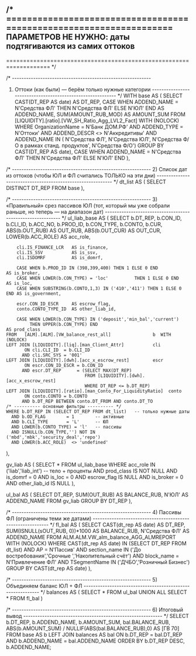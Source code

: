 /* ===================================================================
   ПАРАМЕТРОВ НЕ НУЖНО: даты подтягиваются из самих оттоков
   -------------------------------------------------------------------
 =================================================================== */

/* -----------------------------------------------------------
   1) Оттоки (как были) ― берём только нужные категории
----------------------------------------------------------- */
WITH base AS (
    SELECT
        CAST(DT_REP AS date)                         AS DT_REP,
        CASE WHEN ADDEND_NAME = N'Средства ФЛ'
             THEN N'Средства ФЛ'
             ELSE N'ЮЛ'
        END                                          AS ADDEND_NAME,
        SUM(AMOUNT_RUB_MOD)                          AS AMOUNT_SUM
    FROM   [LIQUIDITY].[ratio].[VW_SH_Ratio_Agg_LVL2_Fact]  WITH (NOLOCK)
    WHERE  OrganizationName = N'Банк ДОМ.РФ'
      AND  ADDEND_TYPE      = N'Оттоки'
      AND  ADDEND_DESCR    <> N'Аккредитивы'
      AND  ADDEND_NAME IN ( N'Средства ФЛ',
                            N'Средства ЮЛ',
                            N'Средства Ф/О в рамках станд. продуктов',
                            N'Средства Ф/О')
    GROUP BY
        CAST(DT_REP AS date),
        CASE WHEN ADDEND_NAME = N'Средства ФЛ'
             THEN N'Средства ФЛ'
             ELSE N'ЮЛ'
        END
),

/* -----------------------------------------------------------
   2) Список дат из оттоков (чтобы ЮЛ и ФЛ считались
      ТОЛЬКО на эти дни)
----------------------------------------------------------- */
dt_list AS (
    SELECT DISTINCT DT_REP FROM base
),

/* -----------------------------------------------------------
   3) «Правильный» срез пассивов ЮЛ  (тот, который
      мы уже собрали раньше, но теперь ― на диапазон дат)
----------------------------------------------------------- */
ul_liab_base AS (
    SELECT
        b.DT_REP,
        b.CON_ID,
        b.CLI_ID,
        b.ACC_NO,
        b.PROD_ID,
        b.CON_TYPE,
        b.CONTO,
        b.CUR,
        ABS(b.OUT_RUB)       AS OUT_RUB,
        ABS(b.OUT_CUR)       AS OUT_CUR,
        LOWER(b.ACC_ROLE)    AS acc_role,

        cli.IS_FINANCE_LCR   AS is_finance,
        cli.IS_SSV           AS is_ssv,
        cli.ISDOMRF          AS is_domrf,

        CASE WHEN b.PROD_ID IN (398,399,400) THEN 1 ELSE 0 END             AS is_broker,
        CASE WHEN LOWER(b.CON_TYPE) = 'loc'          THEN 1 ELSE 0 END      AS is_loc,
        CASE WHEN SUBSTRING(b.CONTO,1,3) IN ('410','411') THEN 1 ELSE 0 END AS is_government,

        escr.CON_ID_ESCR     AS escrow_flag,
        conto.CONTO_TYPE_ID  AS other_liab_id,

        CASE WHEN LOWER(b.CON_TYPE) IN ('deposit','min_bal','current')
             THEN UPPER(b.CON_TYPE) END                                    AS prod_class
    FROM   [ALM].[ALM].[VW_balance_rest_all]                b  WITH (NOLOCK)
    LEFT JOIN [LIQUIDITY].[liq].[man_Client_Attr]           cli
           ON cli.CLI_ID  = b.CLI_ID
          AND cli.SRC_SYS = '001'
    LEFT JOIN [LIQUIDITY].[dwh].[acc_x_escrow_rest]         escr
           ON escr.CON_ID_ESCR = b.CON_ID
          AND escr.DT_REP      = (SELECT MAX(DT_REP)
                                  FROM [LIQUIDITY].[dwh].[acc_x_escrow_rest]
                                  WHERE DT_REP <= b.DT_REP)
    LEFT JOIN [LIQUIDITY].[ratio].[man_Conto_For_LiquidityRatio]  conto
           ON conto.CONTO = b.CONTO
          AND b.DT_REP BETWEEN conto.DT_FROM AND conto.DT_TO
    /* ---------- основные фильтры ---------- */
    WHERE b.DT_REP IN (SELECT DT_REP FROM dt_list)   -- только нужные даты
      AND b.OD_FLAG        = 1        -- активные
      AND b.CLI_TYPE       = 'L'      -- ЮЛ
      AND LOWER(b.CONTO_TYPE) = 'l'   -- пассивы
      AND ISNULL(b.CON_TYPE,'') NOT IN ('mbd','mbk','security_deal','repo')
      AND LOWER(b.ACC_ROLE)  <> 'undefined'
),

gv_liab AS (
    SELECT *
    FROM   ul_liab_base
    WHERE  acc_role IN ('liab','liab_int')          -- тело + проценты
      AND  prod_class IS NOT NULL
      AND  is_domrf      = 0
      AND  is_loc        = 0
      AND  escrow_flag  IS NULL
      AND  is_broker     = 0
      AND  other_liab_id IS NULL
),

ul_bal AS (
    SELECT
        DT_REP,
        SUM(OUT_RUB)           AS BALANCE_RUB,
        N'ЮЛ'                  AS ADDEND_NAME
    FROM   gv_liab
    GROUP  BY DT_REP
),

/* -----------------------------------------------------------
   4) Пассивы ФЛ (ограничены теми же датами)
----------------------------------------------------------- */
fl_bal AS (
    SELECT
        CAST(dt_rep AS date)                     AS DT_REP,
        SUM(ISNULL(sOUT_RUB, 0))*1000            AS BALANCE_RUB,
        N'Средства ФЛ'                           AS ADDEND_NAME
    FROM   ALM.ALM.VW_alm_balance_AGG_ALMREPORT  WITH (NOLOCK)
    WHERE  CAST(dt_rep AS date) IN (SELECT DT_REP FROM dt_list)
      AND  AP             = N'Пассив'
      AND  section_name   IN ('До востребования','Срочные ','Накопительный счёт')
      AND  block_name     = N'Привлечение ФЛ'
      AND  TSegmentName   IN ('ДЧБО','Розничный Бизнес')
    GROUP BY CAST(dt_rep AS date)
),

/* -----------------------------------------------------------
   5) Объединяем баланс ЮЛ + ФЛ
----------------------------------------------------------- */
balances AS (
    SELECT * FROM ul_bal
    UNION ALL
    SELECT * FROM fl_bal
)

/* -----------------------------------------------------------
   6) Итоговый вывод
----------------------------------------------------------- */
SELECT
    b.DT_REP,
    b.ADDEND_NAME,
    b.AMOUNT_SUM,
    bal.BALANCE_RUB,
    ABS(b.AMOUNT_SUM) / NULLIF(ABS(bal.BALANCE_RUB),0)  AS [ГВ 70]
FROM   base      AS b
LEFT  JOIN balances AS bal
       ON  b.DT_REP      = bal.DT_REP
       AND b.ADDEND_NAME = bal.ADDEND_NAME
ORDER BY b.DT_REP DESC, b.ADDEND_NAME;
